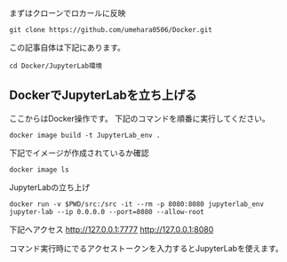 
まずはクローンでロカールに反映


```
git clone https://github.com/umehara0506/Docker.git
```

この記事自体は下記にあります。

```
cd Docker/JupyterLab環境
```

## DockerでJupyterLabを立ち上げる

ここからはDocker操作です。
下記のコマンドを順番に実行してください。

```
docker image build -t JupyterLab_env .
```

下記でイメージが作成されているか確認
```
docker image ls
```

JupyterLabの立ち上げ
```
docker run -v $PWD/src:/src -it --rm -p 8080:8080 jupyterlab_env jupyter-lab --ip 0.0.0.0 --port=8080 --allow-root
```

下記へアクセス
http://127.0.0.1:7777
http://127.0.0.1:8080

コマンド実行時にでるアクセストークンを入力するとJupyterLabを使えます。
